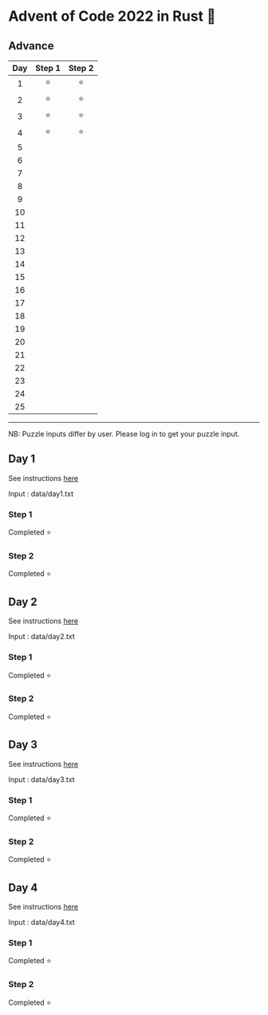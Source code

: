 # Advent of Code 2022 in Rust 🦀

## Advance

| Day | Step 1 | Step 2 |
| :-: | :----: | :----: |
|  1  |   ⭐   |   ⭐   |
|  2  |   ⭐   |   ⭐   |
|  3  |   ⭐   |   ⭐   |
|  4  |   ⭐   |   ⭐   |
|  5  |        |        |
|  6  |        |        |
|  7  |        |        |
|  8  |        |        |
|  9  |        |        |
| 10  |        |        |
| 11  |        |        |
| 12  |        |        |
| 13  |        |        |
| 14  |        |        |
| 15  |        |        |
| 16  |        |        |
| 17  |        |        |
| 18  |        |        |
| 19  |        |        |
| 20  |        |        |
| 21  |        |        |
| 22  |        |        |
| 23  |        |        |
| 24  |        |        |
| 25  |        |        |

---

NB: Puzzle inputs differ by user. Please log in to get your puzzle input.

## Day 1

See instructions [here](https://adventofcode.com/2022/day/1)

Input : data/day1.txt

### Step 1

Completed ⭐

### Step 2

Completed ⭐

## Day 2

See instructions [here](https://adventofcode.com/2022/day/2)

Input : data/day2.txt

### Step 1

Completed ⭐

### Step 2

Completed ⭐

## Day 3

See instructions [here](https://adventofcode.com/2022/day/3)

Input : data/day3.txt

### Step 1

Completed ⭐

### Step 2

Completed ⭐

## Day 4

See instructions [here](https://adventofcode.com/2022/day/4)

Input : data/day4.txt

### Step 1

Completed ⭐

### Step 2

Completed ⭐
